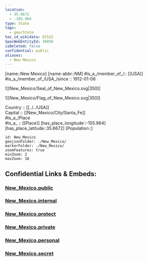```yaml
---
location:
  - 35.6672
  - -105.964
type: State
tags:
  - geo/State
has_id_wikidata: Q1522
SpocWebEntityId: 36058
isDeleted: false
confidential: public
aliases:
  - New Mexico
---
```

[name::New Mexico] 
[name-abbr::NM] #is_a_/member_of_/:: [[USA]]
#is_a_/member_of_/USA_/since :: 1912-01-06 


![[New_Mexico/Seal_of_New_Mexico.svg|350]] 

![[New_Mexico/Flag_of_New_Mexico.svg|350]] 

Country :: [[../../USA]]  
Capital :: [[New_Mexico/City/Santa_Fe]]  
#is_a_/Place  
#is_a_ :: [[Place]] 
[has_place_longitude::-105.964] 
[has_place_latitude::35.6672] 
[Population::] 



```leaflet
id: New_Mexico
geojsonFolder: ./New_Mexico/
markerFolder: ./New_Mexico/
zoomFeatures: true 
minZoom: 2 
maxZoom: 18
```


## Confidential Links & Embeds: 

### [New_Mexico.public](/_public/\Earth\Continent\America~North\USA\USA~MountainNew_Mexico.public.md) 

### [New_Mexico.internal](/_internal/\Earth\Continent\America~North\USA\USA~MountainNew_Mexico.internal.md) 

### [New_Mexico.protect](/_protect/\Earth\Continent\America~North\USA\USA~MountainNew_Mexico.protect.md) 

### [New_Mexico.private](/_private/\Earth\Continent\America~North\USA\USA~MountainNew_Mexico.private.md) 

### [New_Mexico.personal](/_personal/\Earth\Continent\America~North\USA\USA~MountainNew_Mexico.personal.md) 

### [New_Mexico.secret](/_secret/\Earth\Continent\America~North\USA\USA~MountainNew_Mexico.secret.md)

